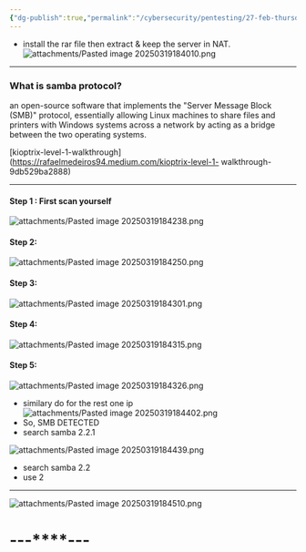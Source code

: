 ```yaml
---
{"dg-publish":true,"permalink":"/cybersecurity/pentesting/27-feb-thursday/kioptrix-level-1/"}
---
```



- install the rar file then extract & keep the server in NAT.
![attachments/Pasted image 20250319184010.png](/img/user/Cybersecurity/Pentesting/27%20Feb%20(Thursday)/attachments/Pasted%20image%2020250319184010.png)

---
### What is samba protocol?
an open-source software that implements the "Server Message Block (SMB)" protocol, essentially allowing Linux machines to share files and printers with Windows systems across a network by acting as a bridge between the two operating systems.

[kioptrix-level-1-walkthrough](https://rafaelmedeiros94.medium.com/kioptrix-level-1- walkthrough-9db529ba2888)

---
#### Step 1 : First scan yourself 
![attachments/Pasted image 20250319184238.png](/img/user/Cybersecurity/Pentesting/27%20Feb%20(Thursday)/attachments/Pasted%20image%2020250319184238.png)

#### Step 2:
![attachments/Pasted image 20250319184250.png](/img/user/Cybersecurity/Pentesting/27%20Feb%20(Thursday)/attachments/Pasted%20image%2020250319184250.png)

#### Step 3:
![attachments/Pasted image 20250319184301.png](/img/user/Cybersecurity/Pentesting/27%20Feb%20(Thursday)/attachments/Pasted%20image%2020250319184301.png)

#### Step 4:
![attachments/Pasted image 20250319184315.png](/img/user/Cybersecurity/Pentesting/27%20Feb%20(Thursday)/attachments/Pasted%20image%2020250319184315.png)

#### Step 5:
![attachments/Pasted image 20250319184326.png](/img/user/Cybersecurity/Pentesting/27%20Feb%20(Thursday)/attachments/Pasted%20image%2020250319184326.png)

- similary do for the rest one ip
![attachments/Pasted image 20250319184402.png](/img/user/Cybersecurity/Pentesting/27%20Feb%20(Thursday)/attachments/Pasted%20image%2020250319184402.png)
- So, SMB DETECTED
- search samba 2.2.1

![attachments/Pasted image 20250319184439.png](/img/user/Cybersecurity/Pentesting/27%20Feb%20(Thursday)/attachments/Pasted%20image%2020250319184439.png)
- search samba 2.2
- use 2

----

![attachments/Pasted image 20250319184510.png](/img/user/Cybersecurity/Pentesting/27%20Feb%20(Thursday)/attachments/Pasted%20image%2020250319184510.png)

#                                    ---****---

